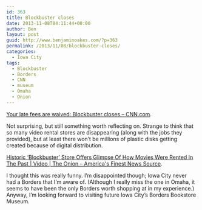 ```yaml
---
id: 363
title: Blockbuster closes
date: 2013-11-08T04:11:44+00:00
author: Ben
layout: post
guid: http://www.benjaminoakes.com/?p=363
permalink: /2013/11/08/blockbuster-closes/
categories:
  - Iowa City
tags:
  - Blockbuster
  - Borders
  - CNN
  - museum
  - Omaha
  - Onion
---
```

[Your late fees are waived: Blockbuster closes &#8211; CNN.com](http://www.cnn.com/2013/11/06/tech/gaming-gadgets/blockbuster-video-stores-impact/).

Not surprising, but still something worth reflecting on. Strange to think that so many video rental stores are disappearing (along with the jobs they provided), but at least there won&#8217;t be millions of plastic disks getting created because of digital distribution.

[Historic ‘Blockbuster’ Store Offers Glimpse Of How Movies Were Rented In The Past | Video | The Onion &#8211; America's Finest News Source](http://www.theonion.com/video/historic-blockbuster-store-offers-glimpse-of-how-m,14233/).

I thought this was really funny. I&#8217;m disappointed though; Iowa City never had a Borders that I&#8217;m aware of. (Although I really miss the one in Omaha, it seems to have been the only Borders worth shopping at in my experience.) Anyway, I&#8217;m looking forward to visiting future Iowa City&#8217;s Borders Bookstore Museum.